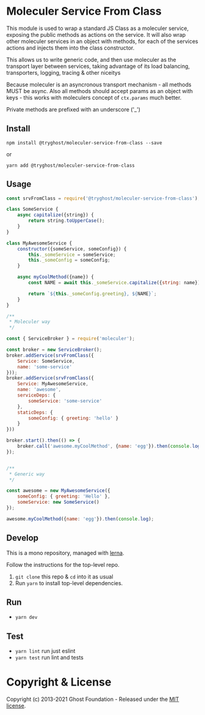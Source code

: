 # Moleculer Service From Class

This module is used to wrap a standard JS Class as a moleculer service, exposing
the public methods as actions on the service. It will also wrap other moleculer
services in an object with methods, for each of the services actions and injects
them into the class constructor.

This allows us to write generic code, and then use moleculer as the transport
layer between services, taking advantage of its load balancing, transporters,
logging, tracing & other niceitys

Because moleculer is an asyncronous transport mechanism - all methods MUST be
async. Also all methods should accept params as an object with keys - this works
with moleculers concept of `ctx.params` much better.

Private methods are prefixed with an underscore ('_')

## Install

`npm install @tryghost/moleculer-service-from-class --save`

or

`yarn add @tryghost/moleculer-service-from-class`


## Usage

```js
const srvFromClass = require('@tryghost/moleculer-service-from-class');

class SomeService {
    async capitalize({string}) {
        return string.toUpperCase();
    }
}

class MyAwesomeService {
    constructor({someService, someConfig}) {
        this._someService = someService;
        this._someConfig = someConfig;
    }

    async myCoolMethod({name}) {
        const NAME = await this._someService.capitalize({string: name});

        return `${this._someConfig.greeting}, ${NAME}`;
    }
}

/**
 * Moleculer way
 */

const { ServiceBroker } = require('moleculer');

const broker = new ServiceBroker();
broker.addService(srvFromClass({
    Service: SomeService,
    name: 'some-service'
}));
broker.addService(srvFromClass({
    Service: MyAwesomeService,
    name: 'awesome',
    serviceDeps: {
        someService: 'some-service'
    },
    staticDeps: {
        someConfig: { greeting: 'hello' }
    }
}))

broker.start().then(() => {
    broker.call('awesome.myCoolMethod', {name: 'egg'}).then(console.log);
});


/**
 * Generic way
 */

const awesome = new MyAwesomeService({
    someConfig: { greeting: 'Hello' },
    someService: new SomeService()
});

awesome.myCoolMethod({name: 'egg'}).then(console.log);
```


## Develop

This is a mono repository, managed with [lerna](https://lernajs.io/).

Follow the instructions for the top-level repo.
1. `git clone` this repo & `cd` into it as usual
2. Run `yarn` to install top-level dependencies.


## Run

- `yarn dev`


## Test

- `yarn lint` run just eslint
- `yarn test` run lint and tests




# Copyright & License

Copyright (c) 2013-2021 Ghost Foundation - Released under the [MIT license](LICENSE).
